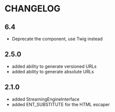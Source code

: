 CHANGELOG
=========

6.4
---

* Deprecate the component, use Twig instead

2.5.0
-----

 * added ability to generate versioned URLs
 * added ability to generate absolute URLs

2.1.0
-----

 * added StreamingEngineInterface
 * added ENT_SUBSTITUTE for the HTML escaper
